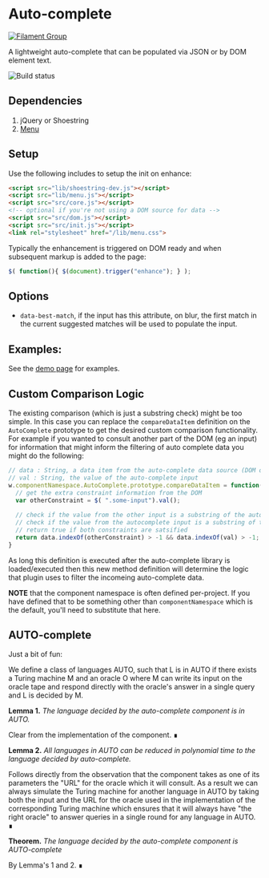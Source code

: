 # Auto-complete

[![Filament Group](http://filamentgroup.com/images/fg-logo-positive-sm-crop.png) ](http://www.filamentgroup.com/)

A lightweight auto-complete that can be populated via JSON or by DOM element text.

![Build status](https://api.travis-ci.org/filamentgroup/auto-complete.svg)

## Dependencies

1. jQuery or Shoestring
2. [Menu](https://github.com/filamentgroup/menu)

## Setup

Use the following includes to setup the init on enhance:

```html
<script src="lib/shoestring-dev.js"></script>
<script src="lib/menu.js"></script>
<script src="src/core.js"></script>
<!-- optional if you're not using a DOM source for data -->
<script src="src/dom.js"></script>
<script src="src/init.js"></script>
<link rel="stylesheet" href="/lib/menu.css">
```

Typically the enhancement is triggered on DOM ready and when subsequent markup is added to the page:

``` js
$( function(){ $(document).trigger("enhance"); } );
```

## Options

* `data-best-match`, if the input has this attribute, on blur, the first match in the current suggested matches will be used to populate the input.

## Examples:

See the [demo page](http://filamentgroup.github.io/auto-complete/) for examples.

## Custom Comparison Logic

The existing comparison (which is just a substring check) might be too simple. In this case you can replace the `compareDataItem` definition on the `AutoComplete` prototype to get the desired custom comparison functionality. For example if you wanted to consult another part of the DOM (eg an input) for information that might inform the filtering of auto complete data you might do the following:

```javascript
// data : String, a data item from the auto-complete data source (DOM or Ajax Req)
// val : String, the value of the auto-complete input
w.componentNamespace.AutoComplete.prototype.compareDataItem = function(data, val){
  // get the extra constraint information from the DOM
  var otherConstraint = $( ".some-input").val();
  
  // check if the value from the other input is a substring of the auto-complete data
  // check if the value from the autocomplete input is a substring of the auto-complete data
  // return true if both constraints are satsified
  return data.indexOf(otherConstraint) > -1 && data.indexOf(val) > -1;
}
```

As long this definition is executed after the auto-complete library is loaded/executed then this new method definition will determine the logic that plugin uses to filter the incomeing auto-complete data.

**NOTE** that the component namespace is often defined per-project. If you have defined that to be something other than `componentNamespace` which is the default, you'll need to substitute that here.

## AUTO-complete

Just a bit of fun:

We define a class of languages AUTO, such that L is in AUTO if there exists a Turing machine M and an oracle O where M can write its input on the oracle tape and respond directly with the oracle's answer in a single query and L is decided by M.

**Lemma 1.** *The language decided by the auto-complete component is in AUTO.*

Clear from the implementation of the component. ∎

**Lemma 2.** *All languages in AUTO can be reduced in polynomial time to the language decided by auto-complete.*

Follows directly from the observation that the component takes as one of its parameters the "URL" for the oracle which it will consult. As a result we can always simulate the Turing machine for another language in AUTO by taking both the input and the URL for the oracle used in the implementation of the corresponding Turing machine which ensures that it will always have "the right oracle" to answer queries in a single round for any language in AUTO. ∎

**Theorem.** *The language decided by the auto-complete component is AUTO-complete*

By Lemma's 1 and 2. ∎
